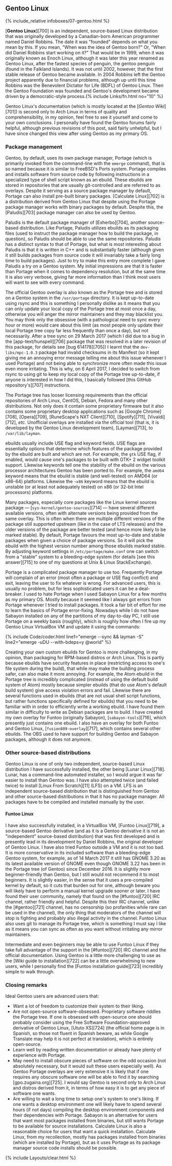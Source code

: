 ## Gentoo Linux
{% include_relative infoboxes/07-gentoo.html %}

[**Gentoo Linux**][700] is an independent, source-based Linux distribution that was originally developed by a Canadian-born American programmer named Daniel Robbins. The date it was "founded" depends on what you mean by this. If you mean, "When was the idea of Gentoo born?" Or, "When did Daniel Robbins start working on it?" That would be in 1999, when it was originally known as Enoch Linux, although it was later this year renamed as Gentoo Linux, after the fastest species of penguin, the gentoo penguin (found in the Falkland Islands). It was not until 2002, however, that the first stable release of Gentoo became available. In 2004 Robbins left the Gentoo project apparently due to financial problems, although up until this time Robbins was the Benevolent Dictator for Life (BDFL) of Gentoo Linux. Then the Gentoo Foundation was founded and Gentoo's development became driven by a democratic-style process.{% include Links/fn.html no="10" %} 

Gentoo Linux's documentation (which is mostly located at the [*Gentoo Wiki*][701]) is second only to Arch Linux in terms of quality and comprehensibility, in my opinion, feel free to see it yourself and come to your own conclusions. I personally have found the Gentoo forums fairly helpful, although previous revisions of this post, said fairly unhelpful, but I have since changed this view after using Gentoo as my primary OS. 

### Package management
Gentoo, by default, uses its own package manager, Portage (which is primarily invoked from the command-line with the `emerge` command), that is so named because it is similar to FreeBSD's Ports system. Portage compiles and installs software from source code by following instructions in a specialized type of shell script known as an ebuild. These ebuilds are stored in repositories that are usually git-controlled and are referred to as overlays. Despite it serving as a source package manager by default, Portage can also install pre-built binary packages. [Calculate Linux][702] is a distribution derived from Gentoo Linux that despite using the Portage package manager works with binary packages by default. Despite this, the [Paludis][703] package manager can also be used by Gentoo. 

Paludis is the default package manager of [Exherbo][704], another source-based distribution. Like Portage, Paludis utilizes ebuilds as its packaging files (used to instruct the package manager how to build the package, in question), so Paludis should be able to use the same repositories. Paludis has a distinct syntax to that of Portage, but what is most interesting about Paludis is that it is written in C++ and is substantially faster (although given it still builds packages from source code it will invariably take a fairly long time to build packages). Just to try to make this entry more complete I gave Paludis a try on a Gentoo system. My initial impressions are that it is faster than Portage when it comes to dependency resolution, but at the same time it is also very verbose, giving far more information than I think most users will want to see with every command. 

The official Gentoo overlay is also known as the Portage tree and is stored on a Gentoo system in the `/usr/portage` directory. It is kept up-to-date using rsync and this is something I personally dislike as it means that you can only update your local copy of the Portage tree at most once a day, otherwise you will anger the mirror maintainers and they may blacklist you. You may think only the obsessive (with a pathological need to sync every hour or more) would care about this limit (as most people only update their local Portage tree copy far less frequently than once a day), but not necessarily. After a tree sync on 29 March 2017 (which I did due to a bug in the [app-text/hunspell][706] package that was resolved in a later revision of this package, for details see [bug 614178][705]) I learnt that the `dev-libs/mpc-1.0.3` package had invalid checksums in its Manifest (so it kept giving me an annoying error message telling me about this issue whenever I used Portage) and not being able to synchronize more often made this issue even more irritating. This is why, on 6 April 2017, I decided to switch from rsync to using git to keep my local copy of the Portage tree up-to-date, if anyone is interested in how I did this, I basically followed [this GitHub repository's][707] instructions. 

The Portage tree has looser licensing requirements than the official repositories of Arch Linux, CentOS, Debian, Fedora and many other distributions. Not only does it contain some proprietary firmware but it also contains some proprietary desktop applications such as [Google Chrome][708], [Opera][709], [RuneScape's NXT Client][710], [Spotify][711], [Vivaldi][712], *etc.* Unofficial overlays are installed via the official tool (that is, it is developed by the Gentoo Linux development team), [Layman][713], to `/var/lib/layman`.

ebuilds usually include USE flag and keyword fields. USE flags are essentially options that determine which features of the package provided by the ebuild are built and which are not. For example, the `gtk` USE flag, if enabled, would cause one's packages to be built with GTK+ 2 widget toolkit support. Likewise keywords tell one the stability of the ebuild on the various processor architectures Gentoo has been ported to. For example, the `amd64` keyword means that the ebuild is stable (and well-tested) on AMD64 (or x86-64) platforms. Likewise the `~x86` keyword means that the ebuild is unstable (or at least not adequately tested) on x86 (or 32-bit Intel processors) platforms.

Many packages, especially core packages like the Linux kernel sources package &mdash; [`sys-kernel/gentoo-sources`][714] &mdash; have several different available versions, often with alternate versions being provided from the same overlay. This is often when there are multiple different versions of the package still supported upstream (like in the case of LTS releases) and the older versions of the package are better tested (and hence more likely to be marked stable). By default, Portage favours the most up-to-date and stable packages when given a choice of package versions. So it will pick the ebuild with the highest version number among those ebuilds marked stable. By adjusting keyword settings in `/etc/portage/make.conf` one can switch from a "stable" system to a bleeding-edge system (for details [see this answer][715] to one of my questions at Unix & Linux StackExchange).

Portage is a complicated package manager to use too. Frequently Portage will complain of an error (most often a package or USE flag conflict) and exit, leaving the user to fix whatever is wrong. For advanced users, this is usually no problem, but for less sophisticated users it can be a deal-breaker. I used to hate Portage when I used Sabayon Linux for a few months as my primary OS. Mostly because it seemed like I always got errors from Portage whenever I tried to install packages. It took a fair bit of effort for me to learn the basics of Portage error-fixing. Nowadays while I do not have Sabayon installed on any of the partitions of my day-to-day PC, I still use Portage on a weekly basis (roughly), which is roughly how often I fire up my Gentoo Linux VirtualBox VM and update it using the commands:

{% include Code/coder.html line1="emerge --sync && layman -S" line2="emerge -uDU --with-bdeps=y @world" %}

Creating your own custom ebuilds for Gentoo is more challenging, in my opinion, than packaging for RPM-based distros or Arch Linux. This is partly because ebuilds have security features in place (restricting access to one's file system during the build), that while may make the building process safer, can also make it more annoying. For example, the Atom ebuild in the Portage tree is incredibly complicated (instead of using the default build system of Atom) mostly because simpler ebuilds (that do use Atom's default build system) give access violation errors and fail. Likewise there are several functions used in ebuilds (that are not usual shell script functions, but rather functions specifically defined for ebuilds) that you need to be familiar with in order to efficiently write a working ebuild. I have found them similar in difficulty to write as Debian packages are to build. I have created my own overlay for Funtoo (originally Sabayon), [`sabayon-tools`][716], which presently just contains one ebuild. I also have an overlay for both Funtoo and Gentoo Linux, [`fusion809-overlay`][717], which contains several other ebuilds. The OBS used to have support for building Gentoo and Sabayon packages, although it does not anymore. 

### Other source-based distributions
Gentoo Linux is one of only two independent, source-based Linux distribution I have successfully installed, the other being [Lunar Linux][718]. Lunar, has a command-line automated installer, so I would argue it was far easier to install than Gentoo was. I have also attempted twice (and failed twice) to install [Linux From Scratch][11] (LFS) on a VM. LFS is an independent source-based distribution that is distinguished from Gentoo and other source-based distributions in that it has no package manager. All packages have to be compiled and installed manually by the user.

#### Funtoo Linux
I have also successfully installed, in a VirtualBox VM, [Funtoo Linux][719], a source-based Gentoo derivative (and as it is a Gentoo derivative it is not an "independent" source-based distribution) that was first developed and is presently lead in its development by Daniel Robbins, the original developer of Gentoo Linux. I have also tried Funtoo outside a VM and it is not too bad. It is more conservative in its included software than a bleeding-edge Gentoo system, for example, as of 14 March 2017 it still has GNOME 3.20 as its latest available version of GNOME even though GNOME 3.22 has been in the Portage tree (of Gentoo) since December 2016. It is slightly more beginner-friendly than Gentoo, but I still would not recommend it to most beginners. It is slightly easier, in the sense that it uses a pre-compiled kernel by default, so it cuts that burden out for one, although beware you will likely have to perform a manual kernel upgrade sooner or later. I have found their user community, namely that found on the [#funtoo][720] IRC channel, rather friendly and helpful. Despite this their IRC channel, unlike the [#gentoo][721] channel, has no censorship (so profanities while rare can be used in the channel), the only thing that moderators of the channel will stop is fighting and probably also illegal activity in the channel. Funtoo Linux also uses git to manage its Portage tree, which is something I must say I like as it means you can sync as often as you want without irritating any mirror maintainers.

Intermediate and even beginners may be able to use Funtoo Linux if they take full advantage of the support in the [#funtoo][720] IRC channel and the official documentation. Using Gentoo is a little more challenging to use as the [Wiki guide to installation][722] can be a little overwhelming to new users, while I personally find the [Funtoo installation guide][723] incredibly simple to walk through. 

### Closing remarks
Ideal Gentoo users are advanced users that:

* Want a lot of freedom to customize their system to their liking.
* Are not open-source software-obsessed. Proprietary software riddles the Portage tree. If one is obsessed with open-source one should probably consider using the Free Software Foundation-approved derivative of Gentoo Linux, [Ututo XS][724] (the official home page is in Spanish, so those not fluent in Spanish beware, as while Google Translate may help it is not perfect at translation), which is entirely open-source.
* Learn well by reading written documentation or already have plenty of experience with Portage.
* May need to install obscure pieces of software on the odd occasion (not absolutely necessary, but it would suit these users especially well). As Gentoo Portage overlays are very extensive it is likely that if one requires any obscure software one will be able to find it by searching [gpo.zugaina.org][725]. I would say Gentoo is second only to Arch Linux and distros derived from it, in terms of how easy it is to get any piece of software one wants.
* Are willing to wait a long time to setup one's system to one's liking. If one wants a desktop environment one will likely have to spend several hours (if not days) compiling the desktop environment components and their dependencies with Portage. Sabayon is an alternative for users that want most packages installed from binaries, but still wants Portage to be available for source installations. Calculate Linux is also a reasonable choice for users that want a quick installation. Calculate Linux, from my recollection, mostly has packages installed from binaries (which are installed by Portage), but as it uses Portage as its package manager source code installs should be possible. 


{% include Layouts/clear.html %}
